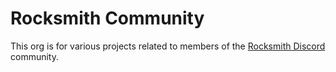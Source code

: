 # Rocksmith Community

This org is for various projects related to members of the [Rocksmith Discord](https://discord.gg/rocksmith-238233332511539200) community.
